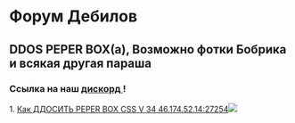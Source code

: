 <DOCTYPE html>
<html>
<head>
<title> UH</title>
</head>
<body>
          <h1> Форум Дебилов </h1>
      <h2>DDOS PEPER BOX(а), Возможно фотки Бобрика и всякая другая параша </h2>
    <h3>Ссылка на наш <a href= "https://discordapp.com/invite/djhDbcS"> дискорд </a>!</h3>    
1. <a href= "https://phobos213.github.io/">Как ДДОСИТЬ PEPER BOX CSS V 34 46.174.52.14:27254</a><img src="https://cdn.imgbin.com/3/20/10/imgbin-light-yagami-misa-amane-death-note-kira-game-youtube-youtube-ZJy08hiQrdWBQSD2q0fUzyTtc.jpg"/>                  
</body>
</html>

